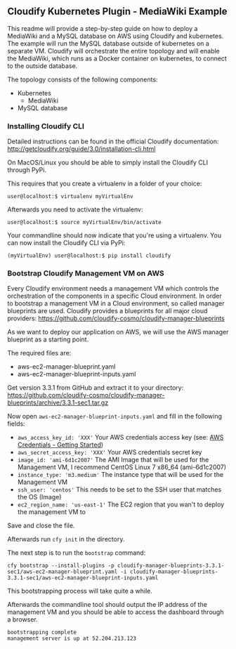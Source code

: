 ## Cloudify Kubernetes Plugin - MediaWiki Example

This readme will provide a step-by-step guide on how to deploy a MediaWiki and a MySQL database on AWS using Cloudify and kubernetes. The example will run the MySQL database outside of kubernetes on a separate VM. Cloudify will orchestrate the entire topology and will enable the MediaWiki, which runs as a Docker container on kubernetes, to connect to the outside database.

The topology consists of the following components:
- Kubernetes
  - MediaWiki
- MySQL database

### Installing Cloudify CLI
Detailed instructions can be found in the official Cloudify documentation: http://getcloudify.org/guide/3.0/installation-cli.html 

On MacOS/Linux you should be able to simply install the Cloudify CLI through PyPi. 

This requires that you create a virtualenv in a folder of your choice:
```shell
user@localhost:$ virtualenv myVirtualEnv
```
Afterwards you need to activate the virtualenv:
```shell
user@localhost:$ source myVirtualEnv/bin/activate
```
Your commandline should now indicate that you're using a virtualenv. You can now install the Cloudify CLI via PyPi:
```shell
(myVirtualEnv) user@localhost:$ pip install cloudify
```

### Bootstrap Cloudify Management VM on AWS

Every Cloudify environment needs a management VM which controls the orchestration of the components in a specific Cloud environment. In order to bootstrap a management VM in a Cloud environment, so called manager blueprints are used. Cloudify provides a blueprints for all major cloud providers: https://github.com/cloudify-cosmo/cloudify-manager-blueprints

As we want to deploy our application on AWS, we will use the AWS manager blueprint as a starting point.

The required files are:
- aws-ec2-manager-blueprint.yaml
- aws-ec2-manager-blueprint-inputs.yaml

Get version 3.3.1 from GitHub and extract it to your directory:
https://github.com/cloudify-cosmo/cloudify-manager-blueprints/archive/3.3.1-sec1.tar.gz

Now open `aws-ec2-manager-blueprint-inputs.yaml` and fill in the following fields:
- `aws_access_key_id: 'XXX'` Your AWS credentials access key (see: [AWS Credentials - Getting Started](http://docs.aws.amazon.com/AWSSimpleQueueService/latest/SQSGettingStartedGuide/AWSCredentials.html))
- `aws_secret_access_key: 'XXX'` Your AWS credentials secret key
- `image_id: 'ami-6d1c2007'` The AMI Image that will be used for the Management VM, I recommend CentOS Linux 7 x86_64 (ami-6d1c2007)
- `instance_type: 'm3.medium'` The instance type that will be used for the Management VM
- `ssh_user: 'centos'` This needs to be set to the SSH user that matches the OS (Image)
- `ec2_region_name: 'us-east-1'` The EC2 region that you wan't to deploy the management VM to

Save and close the file. 

Afterwards run `cfy init` in the directory.

The next step is to run the `bootstrap` command:
```shell
cfy bootstrap --install-plugins -p cloudify-manager-blueprints-3.3.1-sec1/aws-ec2-manager-blueprint.yaml -i cloudify-manager-blueprints-3.3.1-sec1/aws-ec2-manager-blueprint-inputs.yaml
```

This bootstrapping process will take quite a while.

Afterwards the commandline tool should output the IP address of the management VM and you should be able to access the dashboard through a browser.

```shell
bootstrapping complete
management server is up at 52.204.213.123
```
